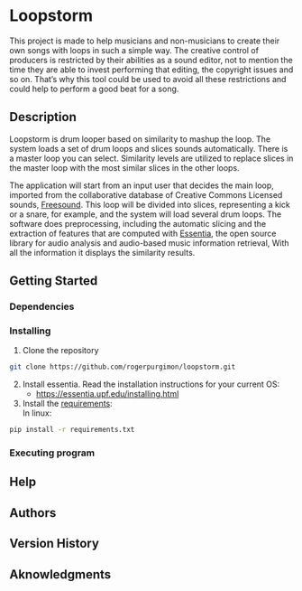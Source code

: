 # Loopstorm
This project is made to help musicians and non-musicians to create their own songs with loops in such a simple way. The creative control of producers is restricted by their abilities as a sound editor, not to mention the time they are able to invest performing that editing, the copyright issues and so on. That’s why this tool could be used to avoid all these restrictions and could help to perform a good beat for a song.

## Description
Loopstorm is drum looper based on similarity to mashup the loop. The system loads a set of drum loops and slices sounds automatically. There is a master loop you can select. Similarity levels are utilized to replace slices in the master loop with the most similar slices in the other loops.

The application will start from an input user that decides the main loop, imported from the collaborative database of Creative Commons Licensed sounds, [Freesound][1]. This loop will be divided into slices, representing a kick or a snare, for example, and the system will load several drum loops. The software does preprocessing, including the automatic slicing and the extraction of features that are computed with [Essentia][2], the open source library for audio analysis and audio-based music information retrieval, With all the information it displays the similarity results.

## Getting Started
### Dependencies

### Installing
1. Clone the repository
  ```sh
  git clone https://github.com/rogerpurgimon/loopstorm.git
  ```
2. Install essentia. Read the installation instructions for your current OS:
    * https://essentia.upf.edu/installing.html
3. Install the [requirements][3]:
<br/>In linux:

```sh
pip install -r requirements.txt
```
### Executing program

## Help

## Authors

## Version History

## Aknowledgments


[1]:https://freesound.org/ "Freesound"
[2]:https://github.com/MTG/essentia
[3]:https://github.com/rogerpurgimon/loopstorm/blob/main/requirements.txt
